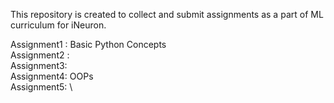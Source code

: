 This repository is created to collect and submit assignments as a part of ML curriculum for iNeuron.

Assignment1 : Basic Python Concepts \
Assignment2 : \
Assignment3: \
Assignment4: OOPs \
Assignment5: \
